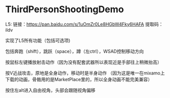 # ThirdPersonShootingDemo

L5: 链接：https://pan.baidu.com/s/1uOmZr0Le8HGbW4Fky6HAFA 
提取码：ildv

实现了L5所有功能（包括可选项)

包括奔跑（shift），跳跃（space），蹲（左ctrl），WSAD控制移动方向

按鼠标左键播放射击动作（因为没有配套武器所以表现近是手部往上稍微抬高）

按V近战攻击，原地是全身动作，移动时是半身动作 （因为这是唯一在mixamo上下载的动画，骨骼用的是MarketPlace里的，所以全身动画不能完美兼容）

按住左alt进入自由视角，头部会跟随视角偏移

